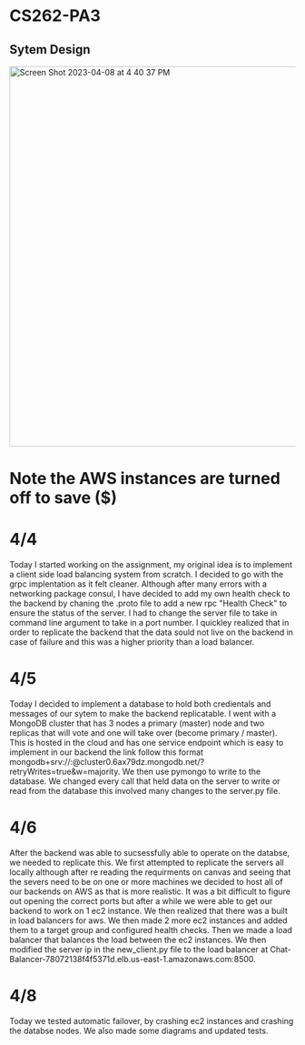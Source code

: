 # CS262-PA3

## Sytem Design
<img width="669" alt="Screen Shot 2023-04-08 at 4 40 37 PM" src="https://user-images.githubusercontent.com/47306315/230741714-b01b325d-8a51-42bb-bccb-c3cb06c17054.png">


# Note the AWS instances are turned off to save ($)

# 4/4 
Today I started working on the assignment, my original idea is to implement a client side load balancing system from scratch. I decided to go with the grpc implentation as it felt cleaner. Although after many errors with a networking package consul, I have decided to add my own health check to the backend by chaning the .proto file to add a new rpc "Health Check" to ensure the status of the server. I had to change the server file to take in command line argument to take in a port number. I quickley realized that in order to replicate the backend that the data sould not live on the backend in case of failure and this was a higher priority than a load balancer. 


# 4/5 
Today I decided to implement a database to hold both credientals and messages of our sytem to make the backend replicatable. I went with a MongoDB cluster that has 3 nodes a primary (master) node and two replicas that will vote and one will take over (become primary / master). This is hosted in the cloud and has one service endpoint which is easy to implement in our backend the link follow this format mongodb+srv://<username>:<password>@cluster0.6ax79dz.mongodb.net/?retryWrites=true&w=majority. We then use pymongo to write to the database. We changed every call that held data on the server to write or read from the database this involved many changes to the server.py file.


# 4/6 
After the backend was able to sucsessfully able to operate on the databse, we needed to replicate this. We first attempted to replicate the servers all locally although after re reading the requirments on canvas and seeing that the severs need to be on one or more machines we decided to host all of our backends on AWS as that is more realistic. It was a bit difficult to figure out opening the correct ports but after a while we were able to get our backend to work on 1 ec2 instance. We then realized that there was a built in load balancers for aws. We then made 2 more ec2 instances and added them to a target group and configured health checks. Then we made a load balancer that balances the load between the ec2 instances. We then modified the server ip in the new_client.py file to the load balancer at Chat-Balancer-78072138f4f5371d.elb.us-east-1.amazonaws.com:8500.

# 4/8 
Today we tested automatic failover, by crashing ec2 instances and crashing the databse nodes. We also made some diagrams and updated tests.
